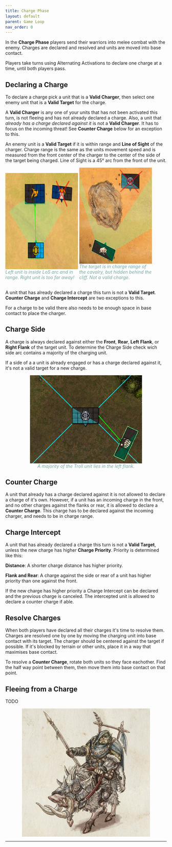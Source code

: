 ```yaml
---
title: Charge Phase
layout: default
parent: Game Loop
nav_order: 0
---
```


<link rel="stylesheet" href="../../style.css">


In the **Charge Phase** players send their warriors into melee combat with the enemy. Charges are declared and resolved and units are moved into base contact.

Players take turns using Alternating Activations to declare one charge at a time, until both players pass.

## Declaring a Charge
To declare a charge pick a unit that is a **Valid Charger**, then select one enemy unit that is a **Valid Target** for the charge.

A **Valid Charger** is any one of your units that has not been activated this turn, is not fleeing and has not already declared a charge. Also, a unit that *already has a charge declared against it* is not a **Valid Charger**. It has to focus on the incoming threat! See **Counter Charge** below for an exception to this.  

An enemy unit is a **Valid Target** if it is within range and **Line of Sight** of the charger. Charge range is the same as the units movement speed and is measured from the front center of the charger to the center of the side of the target being charged. Line of Sight is a 45° arc from the front of the unit. 


<span style="display:inline-block; width:45%; height:350px">
<img style="display: block; margin: 0 auto; height:300px" src="../../assets/images/validCharge.png">
<span style="color:#77a8a3; text-align: center; font-style: italic;">Left unit is inside LoS arc and in range. Right unit is too far away! </span>
</span>
<span style="display:inline-block; width:45%; height:350px">
<img style="display: block; margin: 0 auto; ; height:300px" src="../../assets/images/chargeLosBlock.png" height="300">
<span style="color:#77a8a3; text-align: center; font-style: italic;">The target is in charge range of the cavalry, but hidden behind the cliff. Not a valid charge. </span>
</span>

 <br />

A unit that has already declared a charge this turn is not a **Valid Target**. **Counter Charge** and **Charge Intercept** are two exceptions to this.

For a charge to be valid there also needs to be enough space in base contact to place the charger.

## Charge Side
 A charge is always declared against either the **Front**, **Rear**, **Left** **Flank**, or **Right Flank** of the target unit. To determine the Charge Side check wich side arc contains a majority of the charging unit. 

If a side of a a unit is already engaged or has a charge declared against it, it's not a valid target for a new charge.

 <img style="display: block; margin: 0 auto;" src="../../assets/images/flankCharge.png" width="350">
<div style="color:#77a8a3; text-align: center; font-style: italic;">A majority of the Troll unit lies in the left flank.  </div>

 
## Counter Charge
A unit that already has a charge declared against it is not allowed to declare a charge of it's own. However, if a unit has an incoming charge in the front, and no other charges against the flanks or rear, it is allowed to declare a **Counter Charge**.  This charge has to be declared against the incoming charger, and needs to be in charge range.

## Charge Intercept
A unit that has already declared a charge this turn is not a **Valid Target**, unless the new charge has higher **Charge Priority**. Priority is determined like this:

**Distance**: A shorter charge distance has higher priority.

**Flank and Rear**: A charge against the side or rear of a unit has higher priority than one against the front.

If the new charge has higher priority a Charge Intercept can be declared and the previous charge is canceled. The intercepted unit is allowed to declare a counter charge if able.

## Resolve Charges
When both players have declared all their charges it's time to resolve them. Charges are resolved one by one by moving the charging unit into base contact with its target. The charger should be centered against the target if possible. If it's blocked by terrain or other units, place it in a way that maximises base contact.

To resolve a **Counter Charge**, rotate both units so they face eachother. Find the half way point between them, then move them into base contact on that point.

## Fleeing from a Charge
TODO


<img style="display: block; margin: 0 auto;" src="../../assets/images/boarrider.png" width="400">

----